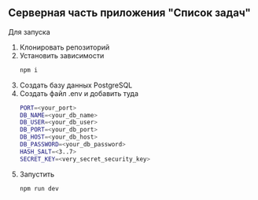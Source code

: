 ## Серверная часть приложения "Список задач"
Для запуска
1. Клонировать репозиторий
2. Установить зависимости
    ```sh
    npm i
    ```
3. Создать базу данных PostgreSQL   
4. Создать файл .env и добавить туда
    ```sh
    PORT=<your_port>
    DB_NAME=<your_db_name>
    DB_USER=<your_db_user>
    DB_PORT=<your_db_port>
    DB_HOST=<your_db_host>
    DB_PASSWORD=<your_db_password>
    HASH_SALT=<3..7>
    SECRET_KEY=<very_secret_security_key>
    ```
5. Запустить
    ```sh
    npm run dev
    ```
